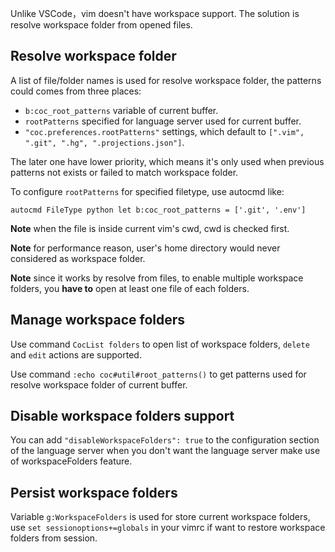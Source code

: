 Unlike VSCode，vim doesn't have workspace support. The solution is resolve workspace folder from opened files.

## Resolve workspace folder

A list of file/folder names is used for resolve workspace folder, the patterns could comes from three places:

* `b:coc_root_patterns` variable of current buffer.
* `rootPatterns` specified for language server used for current buffer.
* `"coc.preferences.rootPatterns"` settings, which default to `[".vim", ".git", ".hg", ".projections.json"]`.

The later one have lower priority, which means it's only used when previous patterns not exists or failed to match workspace folder.

To configure `rootPatterns` for specified filetype, use autocmd like:

``` vim
autocmd FileType python let b:coc_root_patterns = ['.git', '.env']
``` 

**Note** when the file is inside current vim's cwd, cwd is checked first. 

**Note** for performance reason, user's home directory would never considered as workspace folder.

**Note** since it works by resolve from files, to enable multiple workspace folders, you **have to** open at least one file of each folders.

## Manage workspace folders

Use command `CocList folders` to open list of workspace folders, `delete` and `edit` actions are supported.

Use command `:echo coc#util#root_patterns()` to get patterns used for resolve workspace folder of current buffer.

## Disable workspace folders support

You can add `"disableWorkspaceFolders": true` to the configuration section of the language server when you don't want the language server make use of workspaceFolders feature.

## Persist workspace folders

Variable `g:WorkspaceFolders` is used for store current workspace folders, use `set sessionoptions+=globals` in your vimrc if want to restore workspace folders from session.